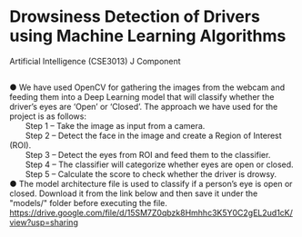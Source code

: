 # Drowsiness Detection of Drivers using Machine Learning Algorithms
Artificial Intelligence (CSE3013) J Component
## 

● We have used OpenCV for gathering the images from the webcam and feeding them into a Deep Learning model that will classify whether the driver’s eyes are ‘Open’ or ‘Closed’. The approach we have used for the project is as follows:\
	&emsp;&emsp;Step 1 – Take the image as input from a camera.\
	&emsp;&emsp;Step 2 – Detect the face in the image and create a Region of Interest (ROI).\
	&emsp;&emsp;Step 3 – Detect the eyes from ROI and feed them to the classifier.\
	&emsp;&emsp;Step 4 – The classifier will categorize whether eyes are open or closed.\
	&emsp;&emsp;Step 5 – Calculate the score to check whether the driver is drowsy.\
● The model architecture file is used to classify if a person’s eye is open or closed. Download it from the link below and then save it under the "models/" folder before executing the file.\
https://drive.google.com/file/d/15SM7Z0qbzk8Hmhhc3K5Y0C2gEL2ud1cK/view?usp=sharing
